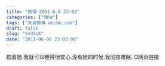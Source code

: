 ```yaml
---
title: "微博 2011.6.6 23:03"
categories: ["嘀咕"]
tags: ["来自微博 weibo.com"]
draft: false
slug: "SvU2qK"
date: "2011-06-06 23:03:00"
---
```


<p>抱着她.我就可以睡得很安心.没有她的时候.我彻夜难眠. O网页链接 ​​​​</p>
